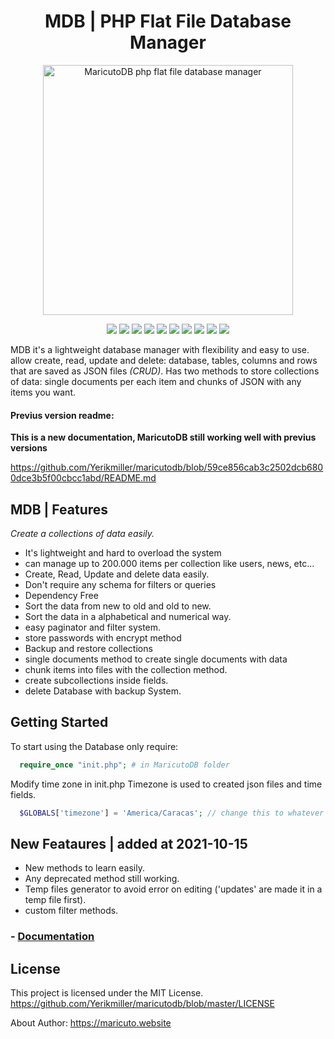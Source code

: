 <h1 align="center" class="vicinity rich-diff-level-zero">
  MDB | PHP Flat File Database Manager
</h1>

<p align="center">
  <img src="https://i.ibb.co/vq8NDxT/mdb.png" title="MaricutoDB php flat file database manager" style="width: 400px" alt="MaricutoDB php flat file database manager">
</p>

<p align="center">
  <img src="https://img.shields.io/badge/author-Yorman%20Maricuto-blue.svg?longCache=true&style=flat-square" alt=" ">
  <img src="https://img.shields.io/badge/files-JSON-green.svg?longCache=true&style=flat-square" alt=" ">
  <img src="https://img.shields.io/badge/method-Chunk--Collections-green.svg?longCache=true&style=flat-square" alt=" ">
  <img src="https://img.shields.io/badge/method-Collections-green.svg?longCache=true&style=flat-square" alt=" ">
  <img src="https://img.shields.io/badge/has-CRUD-blue.svg?longCache=true&style=flat-square" alt=" ">
  <img src="https://img.shields.io/badge/Security-password__hash-blue.svg?longCache=true&style=flat-square" alt=" ">
  <img src="https://img.shields.io/badge/has-paginator%20system-orange.svg?longCache=true&style=flat-square" alt=" ">
  <img src="https://img.shields.io/badge/has-filter--engine-orange.svg?longCache=true&style=flat-square" alt=" ">
  <img src="https://img.shields.io/badge/filter-custom-blue.svg?longCache=true&style=flat-square" alt=" ">
  <img src="https://img.shields.io/badge/filter-query--based-blue.svg?longCache=true&style=flat-square" alt=" ">
</p>

MDB it's a lightweight database manager with flexibility and easy to use. allow create, read, update and delete: database, tables, columns and rows that are saved as JSON files *(CRUD)*. Has two methods to store collections of data: single documents per each item and chunks of JSON with any items you want.

#### Previus version readme:
**This is a new documentation, MaricutoDB still working well with previus versions**

https://github.com/Yerikmiller/maricutodb/blob/59ce856cab3c2502dcb6800dce3b5f00cbcc1abd/README.md

MDB | Features
---------------------
*Create a collections of data easily.*

- It's lightweight and hard to overload the system
- can manage up to 200.000 items per collection like users, news, etc...
- Create, Read, Update and delete data easily.
- Don't require any schema for filters or queries
- Dependency Free
- Sort the data from new to old and old to new.
- Sort the data in a alphabetical and numerical way.
- easy paginator and filter system.
- store passwords with encrypt method
- Backup and restore collections
- single documents method to create single documents with data
- chunk items into files with the collection method.
- create subcollections inside fields.
- delete Database with backup System.

Getting Started 
---------------------

To start using the Database only require:
```php
  require_once "init.php"; # in MaricutoDB folder
```

Modify time zone in init.php
Timezone is used to created json files and time fields.

```php
  $GLOBALS['timezone'] = 'America/Caracas'; // change this to whatever you want.
```

New Feataures | added at 2021-10-15
---------------------
- New methods to learn easily.
- Any deprecated method still working.
- Temp files generator to avoid error on editing ('updates' are made it in a temp file first).
- custom filter methods.


###  - <a href="https://github.com/Yerikmiller/maricutodb/tree/master/MaricutoDB/readmes">Documentation</a>


License
---------------------
This project is licensed under the MIT License.
https://github.com/Yerikmiller/maricutodb/blob/master/LICENSE

About Author: https://maricuto.website
